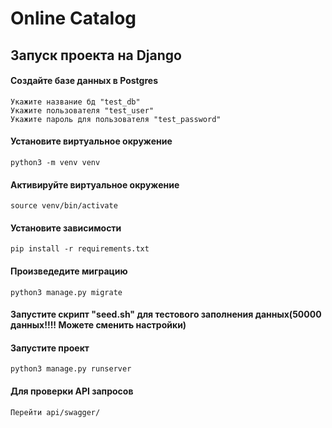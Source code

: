 # Online Catalog

## Запуск проекта на Django
#### Создайте базе данных в Postgres
    Укажите название бд "test_db"
    Укажите пользователя "test_user"
    Укажите пароль для пользователя "test_password"
#### Установите виртуальное окружение
    python3 -m venv venv
#### Активируйте виртуальное окружение
    source venv/bin/activate
#### Установите зависимости
    pip install -r requirements.txt
#### Произведедите миграцию
    python3 manage.py migrate
#### Запустите скрипт "seed.sh" для тестового заполнения данных(50000 данных!!!! Можете сменить настройки)
#### Запустите проект
    python3 manage.py runserver
#### Для проверки API запросов
    Перейти api/swagger/ 
